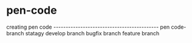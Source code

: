 # pen-code
creating pen code
------------------------------------------- pen code-
branch statagy
develop branch
bugfix branch
feature branch
